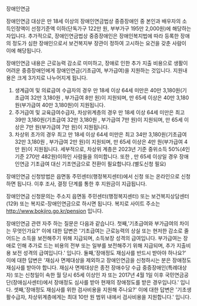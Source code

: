 장애인연금


장애인연금 대상은 만 18세 이상의 장애인연금법상 중증장애인 중 본인과 배우자의 소득인정액이 선정기준액 이하(단독가구 122만 원, 부부가구 195만 2,000원)에 해당하는 자입니다.
추가적으로, 장애인연금법상 중증장애인은 장애인복지법에 따라 등록한 장애의 정도가 심한 장애인으로서 보건복지부 장관이 정하여 고시하는 요건을 갖춘 사람이 이에 해당됩니다.


장애인연금 내용은 근로능력 감소로 미미하고, 장애로 인한 추가 지출 비용으로 생활이 어려운 중증장애인에게 장애인연금(기초급여, 부가급여)을 지원하는 것입니다. 지원내용은 크게 3가지로 나누어지게 됩니다.
1. 생계급여 및 의료급여 수급자의 경우 만 18세 이상 64세 미만은 40만 3,180원(기초급여 32만 3,180원 , 부가급여 8만 원)이 지원되며, 만 65세 이상은 40만 3,180원(부가급여 40만 3,180원)이 지원됩니다.
2. 주거급여 및 교육급여수급자, 차상위계층의 경우 만 18세 이상 64세 미만은 최고 39만 3,180원(기초급여 32만 3,180원 , 부가급여 7만 원)이 지원되며, 만 65세 이상은 7만 원(부가급여 7만 원)이 지원됩니다.
3. 차상위 초가의 경우 최고 만 18세 이상 64세 미만은 최고 34만 3,180원(기초급여 32만 3,180원 , 부가급여 2만 원)이 지원되며, 만 65세 이상은 4만 원(부가급여 4만 원)이 지원됩니다.
세부적으로, 차상위 계층은 2023년 기준 중위소득 50%(4인 기준 270만 482원)이하인 사람들을 의미합니다.
또한 , 만 65세 이상일 경우 장애인연금 기초급여 대신 기초연금으로 전환이 필요합니다.(별도신청 필요)


장애인연금 신청방법은 읍면동 주민센터(행정복지센터)에서 신청 또는 온라인으로 신청하면 됩니다. 이후 조사, 결정 단계를 통한 후 지원금이 지급됩니다.


장애인연금 신청문의는 주소지 읍면동 주민센터(행정복지센터) 또는 보건복지상담센터(129) 또는 복지로-장애인연금으로 하시면 됩니다. 복지로 사이트 주소는 http://www.bokjiro.go.kr/pension 입니다.


장애인연금 관련 자주 하는 질문은 다음과 같습니다.
첫째,'기초급여와 부가급여의 차이는 무엇인가요?' 이에 대한 답변은 '기초급여는 근로능력의 상실 또는 현저한 감소로 줄어드는 소득을 보전해주기 위해 지급되며, 소득보장 성격의 급여입니다. 부가급여는 장애로 인해 추가로 드는 비용의 전부 또는 일부를 보전해주기 위해 지급되며, 추가 지출비용 보전 성격의 급여입니다.' 입니다.
둘째,'장애정도 재심사를 반드시 받아야 하나요?' 이에 대한 답변은 '재심사 면제대상을 제외하고 장애인연금을 신청하시는 분은 장애정도 재심사를 받아야 합니다. 재심사 면제대상은 종전 장애수당 수급 중증장애인(특례대상자) 또는 신청일이 속한 월 당시 65세 이상인 자 또는 2017년 4월 1일 이후 국민연금공단(장애심사센터)에서 장애정도 심사를 받아 현재의 장애정도를 받은 경우입니다.' 입니다.
셋째,'장애정도 재심사를 위한 검사비용을 지원해 주나요?' 이에 대한 답변은 '기초생활수급자, 차상위계층에게는 최대 10만 원 범위 내에서 검사비용을 지원합니다.' 입니다.